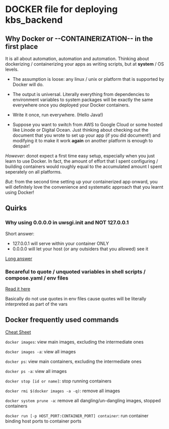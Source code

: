 # DOCKER file for deploying kbs_backend

## Why Docker or --CONTAINERIZATION-- in the first place

It is all about automation, automation and automation. Thinking about dockerizing / containerizing your apps as writing scripts, but at **system** / OS levels.

- The assumption is loose: any linux / unix or platform that is supported by Docker will do.

- The output is universal. Literally everything from dependencies to environment variables to system packages will be exactly the same everywhere once you deployed your Docker containers.

- Write it once, run everywhere. (Hello Java!)

- Suppose you want to switch from AWS to Google Cloud or some hosted like Linode or Digital Ocean. Just thinking about checking out the document that you wrote to set up your app (if you did document!) and modifying it to make it work **again** on another platform is enough to despair!

*However*: donot expect a first time easy setup, especially when you just learn to use Docker. In fact, the amount of effort that I spent configuring / building containers would roughly equal to the accumulated amount I spent seperately on all platforms.

*But*: from the second time setting up your containerized app onward, you will definitely love the convenience and systematic approach that you learnt using Docker!

## Quirks

### Why using 0.0.0.0 in uwsgi.init and NOT 127.0.0.1

Short answer:
- 127.0.0.1 will serve within your container ONLY
- 0.0.0.0 will let your host (or any outsiders that you allowed) see it

[Long answer](https://stackoverflow.com/questions/26423984/unable-to-connect-to-flask-app-on-docker-from-host)

### Becareful to quote / unquoted variables in shell scripts / compose.yaml / env files
[Read it here](https://github.com/docker/compose/issues/2854)

Basically do not use quotes in env files cause quotes will be literally interpreted as part of the vars

## Docker frequently used commands
[Cheat Sheet](https://www.digitalocean.com/community/tutorials/how-to-remove-docker-images-containers-and-volumes)

`docker images`: view main images, excluding the intermediate ones

`docker images -a`: view all images

`docker ps`: view main containers, excluding the intermediate ones

`docker ps -a`: view all images

`docker stop [id or name]`: stop running containers

`docker rmi $(docker images -a -q)`: remove all images

`docker system prune -a`: remove all dangling/un-dangling images, stopped containers

`docker run [-p HOST_PORT:CONTAINER_PORT] container`: run container binding host ports to container ports